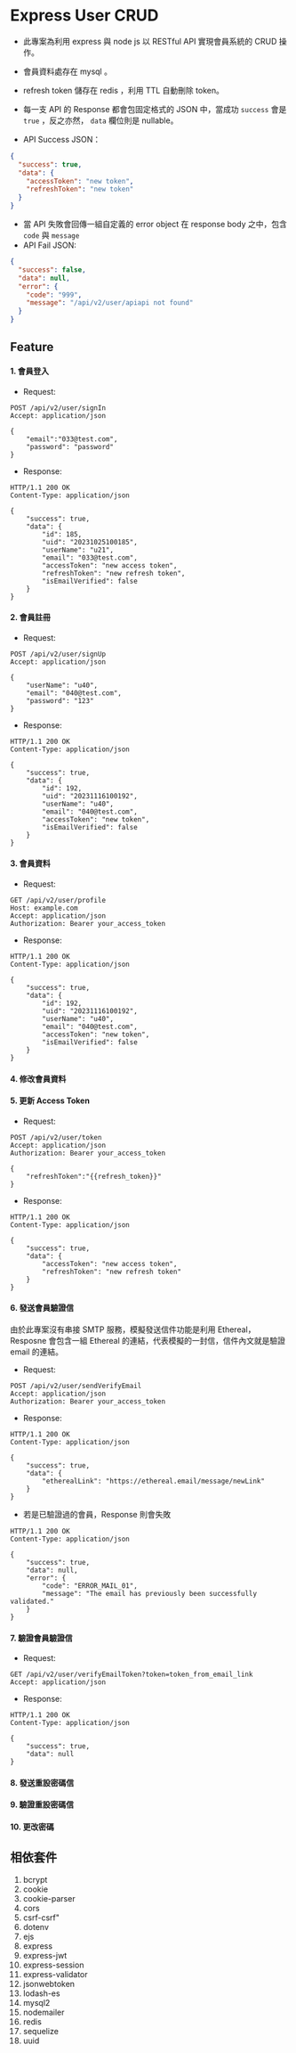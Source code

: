 # Express User CRUD

- 此專案為利用 express 與 node js
  以 RESTful API 實現會員系統的 CRUD 操作。
- 會員資料處存在 mysql 。
- refresh token 儲存在 redis ，利用 TTL 自動刪除 token。

- 每一支 API 的 Response 都會包固定格式的 JSON 中，當成功 `success` 會是 `true` ，反之亦然， `data` 欄位則是 nullable。
- API Success JSON：

```json
{
  "success": true,
  "data": {
    "accessToken": "new token",
    "refreshToken": "new token"
  }
}
```

- 當 API 失敗會回傳一組自定義的 error object 在 response body 之中，包含 `code` 與 `message`
- API Fail JSON:

```json
{
  "success": false,
  "data": null,
  "error": {
    "code": "999",
    "message": "/api/v2/user/apiapi not found"
  }
}
```

## Feature

#### 1. 會員登入

- Request:

```http
POST /api/v2/user/signIn
Accept: application/json

{
    "email":"033@test.com",
    "password": "password"
}
```

- Response:

```http
HTTP/1.1 200 OK
Content-Type: application/json

{
    "success": true,
    "data": {
        "id": 185,
        "uid": "20231025100185",
        "userName": "u21",
        "email": "033@test.com",
        "accessToken": "new access token",
        "refreshToken": "new refresh token",
        "isEmailVerified": false
    }
}

```

#### 2. 會員註冊

- Request:

```http
POST /api/v2/user/signUp
Accept: application/json

{
    "userName": "u40",
    "email": "040@test.com",
    "password": "123"
}
```

- Response:

```http
HTTP/1.1 200 OK
Content-Type: application/json

{
    "success": true,
    "data": {
        "id": 192,
        "uid": "20231116100192",
        "userName": "u40",
        "email": "040@test.com",
        "accessToken": "new token",
        "isEmailVerified": false
    }
}

```

#### 3. 會員資料

- Request:

```http
GET /api/v2/user/profile
Host: example.com
Accept: application/json
Authorization: Bearer your_access_token

```

- Response:

```http
HTTP/1.1 200 OK
Content-Type: application/json

{
    "success": true,
    "data": {
        "id": 192,
        "uid": "20231116100192",
        "userName": "u40",
        "email": "040@test.com",
        "accessToken": "new token",
        "isEmailVerified": false
    }
}

```

#### 4. 修改會員資料

#### 5. 更新 Access Token

- Request:

```http
POST /api/v2/user/token
Accept: application/json
Authorization: Bearer your_access_token

{
    "refreshToken":"{{refresh_token}}"
}
```

- Response:

```http
HTTP/1.1 200 OK
Content-Type: application/json

{
    "success": true,
    "data": {
        "accessToken": "new access token",
        "refreshToken": "new refresh token"
    }
}

```

#### 6. 發送會員驗證信

由於此專案沒有串接 SMTP 服務，模擬發送信件功能是利用 Ethereal，Resposne 會包含一組 Ethereal 的連結，代表模擬的一封信，信件內文就是驗證 email 的連結。

- Request:

```http
POST /api/v2/user/sendVerifyEmail
Accept: application/json
Authorization: Bearer your_access_token

```

- Response:

```http
HTTP/1.1 200 OK
Content-Type: application/json

{
    "success": true,
    "data": {
        "etherealLink": "https://ethereal.email/message/newLink"
    }
}
```

- 若是已驗證過的會員，Response 則會失敗

```http
HTTP/1.1 200 OK
Content-Type: application/json

{
    "success": true,
    "data": null,
    "error": {
        "code": "ERROR_MAIL_01",
        "message": "The email has previously been successfully validated."
    }
}
```

#### 7. 驗證會員驗證信

- Request:

```http
GET /api/v2/user/verifyEmailToken?token=token_from_email_link
Accept: application/json

```

- Response:

```http
HTTP/1.1 200 OK
Content-Type: application/json

{
    "success": true,
    "data": null
}

```

#### 8. 發送重設密碼信

#### 9. 驗證重設密碼信

#### 10. 更改密碼

## 相依套件

1. bcrypt
1. cookie
1. cookie-parser
1. cors
1. csrf-csrf"
1. dotenv
1. ejs
1. express
1. express-jwt
1. express-session
1. express-validator
1. jsonwebtoken
1. lodash-es
1. mysql2
1. nodemailer
1. redis
1. sequelize
1. uuid
